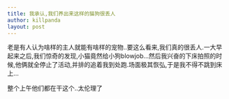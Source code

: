 ```yaml
---
title: 我承认,我们养出来这样的猫狗很丢人
author: killpanda
layout: post
---
```

老是有人认为啥样的主人就能有啥样的宠物..要这么看来,我们真的很丢人.一大早起来之后,我们惊奇的发现,小猫竟然给小狗blowjob…然后我兴奋的下床拍照的时候,他俩就全停止了活动,并排的追着我到处跑.场面极其恢弘,于是我不得不跳到床上…  

整个上午他们都在干这个..太伦理了
